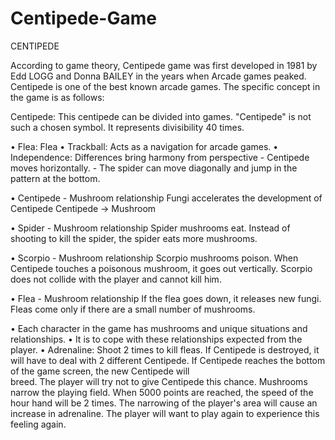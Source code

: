 # Centipede-Game

CENTIPEDE

According to game theory, Centipede game was first developed in 1981 by Edd LOGG and Donna BAILEY in the years when Arcade games peaked.
Centipede is one of the best known arcade games.
The specific concept in the game is as follows:

Centipede: This centipede can be divided into games. "Centipede" is not such a chosen symbol. It represents divisibility 40 times.

• Flea: Flea
• Trackball: Acts as a navigation for arcade games.
• Independence: Differences bring harmony from perspective
                          - Centipede moves horizontally.
                          - The spider can move diagonally and jump in the pattern at the bottom.

• Centipede - Mushroom relationship
Fungi accelerates the development of
Centipede Centipede -> Mushroom

• Spider - Mushroom relationship
Spider mushrooms eat.
Instead of shooting to kill the spider, the spider eats more mushrooms.

• Scorpio - Mushroom relationship
Scorpio mushrooms poison.
When Centipede touches a poisonous mushroom, it goes out vertically.
Scorpio does not collide with the player and cannot kill him.

• Flea - Mushroom relationship 
If the flea goes down, it releases new fungi.
Fleas come only if there are a small number of mushrooms.

• Each character in the game has mushrooms and unique situations and relationships.
• It is to cope with these relationships expected from the player.
• Adrenaline: Shoot 2 times to kill fleas.
                      If Centipede is destroyed, it will have to deal with 2 different Centipede.
                      If Centipede reaches the bottom of the game screen, the new Centipede will    
          breed.
          The player will try not to give Centipede this chance.
          Mushrooms narrow the playing field.
          When 5000 points are reached, the speed of the hour hand will be 2 times.
          The narrowing of the player's area will cause an increase in adrenaline.
          The player will want to play again to experience this feeling again.

